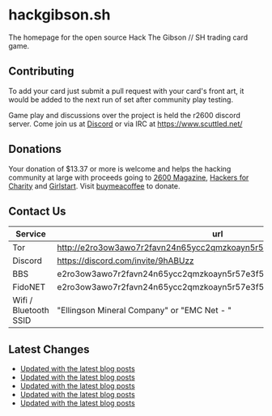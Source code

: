 # hackgibson.sh
The homepage for the open source Hack The Gibson // SH trading card game.


## Contributing

To add your card just submit a pull request with your card's front art, it would be added to the next run of set after community play testing.

Game play and discussions over the project is held the r2600 discord server. Come join us at [Discord](https://discord.com/invite/9hABUzz) or via IRC at https://www.scuttled.net/


## Donations

Your donation of $13.37 or more is welcome and helps the hacking community at large with proceeds going to [2600 Magazine](https://2600.com/), [Hackers for Charity](https://hackersforcharity.org) and [Girlstart](https://girlstart.org).  Visit [buymeacoffee](https://www.buymeacoffee.com/hackgibson.sh) to donate.


## Contact Us

Service | url
-|-
Tor | http://e2ro3ow3awo7r2favn24n65ycc2qmzkoayn5r57e3f56nvjwdcgg32ad.onion
Discord | https://discord.com/invite/9hABUzz
BBS | e2ro3ow3awo7r2favn24n65ycc2qmzkoayn5r57e3f56nvjwdcgg32ad.onion:23
FidoNET | e2ro3ow3awo7r2favn24n65ycc2qmzkoayn5r57e3f56nvjwdcgg32ad.onion:24554
Wifi / Bluetooth SSID | "Ellingson Mineral Company" or "EMC Net - <fidonet address>"

## Latest Changes
<!-- BLOG-POST-LIST:START -->
- [Updated with the latest blog posts](https://github.com/DFW2600/hackgibson.sh/commit/f2151352a434c4338e8e605087e80e015b372bd9)
- [Updated with the latest blog posts](https://github.com/DFW2600/hackgibson.sh/commit/6d7bb38ba16c316b0d6c2914b4d5b948b3ec877b)
- [Updated with the latest blog posts](https://github.com/DFW2600/hackgibson.sh/commit/aa3dec4856a9de6b908b0fb3272b0e10aa4c6f5c)
- [Updated with the latest blog posts](https://github.com/DFW2600/hackgibson.sh/commit/881675290d369bb2cd8b645ae11a21e3968686c3)
- [Updated with the latest blog posts](https://github.com/DFW2600/hackgibson.sh/commit/5fb1c2109c64981afa0fecbd483ea13ab00ad667)
<!-- BLOG-POST-LIST:END -->
